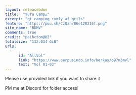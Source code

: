 ```yaml
---
layout: releasebdmv
title:  "Yuru Camp△"
excerpt: "qt camping comfy af grils"
feature: "https://puu.sh/CzQzh/86e128216f.png"
site_name: "BDMV"
comments: true
credit: "paihctom@U2"
totalsize: "112.034 GiB"
urls:
  - 
      id: "AllVol"
      link: "https://www.perpusindo.info/berkas/o97m3mvl"
      text: "Vol 01-03"
---
```


Please use provided link if you want to share it

PM me at Discord for folder access!